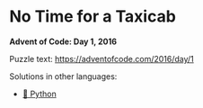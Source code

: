 # No Time for a Taxicab

**Advent of Code: Day 1, 2016**

Puzzle text: https://adventofcode.com/2016/day/1

Solutions in other languages:

- [🐍 Python](../../../../python/2016/01_no_time_for_a_taxicab)